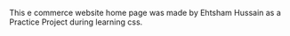 This e commerce website home page was made by Ehtsham Hussain as a Practice Project during learning css.